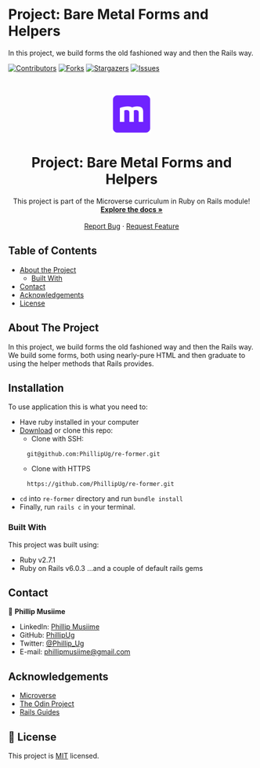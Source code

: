 # Project: Bare Metal Forms and Helpers

In this project, we build forms the old fashioned way and then the Rails way.


<!--
*** Thanks for checking out this README Template. If you have a suggestion that would
*** make this better, please fork the repo and create a pull request or simply open
*** an issue with the tag "enhancement".
*** Thanks again! Now go create something AMAZING! :D
-->

<!-- PROJECT SHIELDS -->
<!--
*** I'm using markdown "reference style" links for readability.
*** Reference links are enclosed in brackets [ ] instead of parentheses ( ).
*** See the bottom of this document for the declaration of the reference variables
*** for contributors-url, forks-url, etc. This is an optional, concise syntax you may use.
*** https://www.markdownguide.org/basic-syntax/#reference-style-links
-->
[![Contributors][contributors-shield]][contributors-url]
[![Forks][forks-shield]][forks-url]
[![Stargazers][stars-shield]][stars-url]
[![Issues][issues-shield]][issues-url]


<!-- PROJECT LOGO -->
<br />
<p align="center">
  <a href="https://github.com/PhillipUg/re-former">
    <img src="app/assets/images/microverse.png" alt="Logo" width="80" height="80">
  </a>

  <h1 align="center">Project: Bare Metal Forms and Helpers</h1>

  <p align="center">
    This project is part of the Microverse curriculum in Ruby on Rails module!
    <br />
    <a href="https://github.com/PhillipUg/re-former"><strong>Explore the docs »</strong></a>
    <br />
    <br />
    <a href="https://github.com/PhillipUg/re-former/issues">Report Bug</a>
    ·
    <a href="https://github.com/PhillipUg/re-former/issues">Request Feature</a>
  </p>
</p>

<!-- TABLE OF CONTENTS -->
## Table of Contents

* [About the Project](#about-the-project)
  * [Built With](#built-with)
* [Contact](#contact)
* [Acknowledgements](#acknowledgements)
* [License](#license)

<!-- ABOUT THE PROJECT -->
## About The Project

In this project, we build forms the old fashioned way and then the Rails way. We build some forms, both using nearly-pure HTML and then graduate to using the helper methods that Rails provides.


<!-- ABOUT THE PROJECT -->
## Installation

To use application this is what you need to:
* Have ruby installed in your computer
* [Download](https://github.com/PhillipUg/re-former/archive/master.zip) or clone this repo:
  - Clone with SSH:
  ```
    git@github.com:PhillipUg/re-former.git
  ```
  - Clone with HTTPS
  ```
    https://github.com/PhillipUg/re-former.git
  ```
* `cd` into `re-former` directory and run `bundle install`
* Finally, run `rails c` in your terminal.



### Built With
This project was built using:
* Ruby v2.7.1
* Ruby on Rails v6.0.3
...and a couple of default rails gems


<!-- CONTACT -->
## Contact

👤 **Phillip Musiime**

- LinkedIn: [Phillip Musiime](https://www.linkedin.com/in/phillip-musiime-74657019a/)
- GitHub: [PhillipUg](https://github.com/PhillipUg)
- Twitter: [@Phillip_Ug](https://twitter.com/Phillip_Ug)
- E-mail: phillipmusiime@gmail.com

<!-- ACKNOWLEDGEMENTS -->
## Acknowledgements
* [Microverse](https://www.microverse.org/)
* [The Odin Project](https://www.theodinproject.com/courses/ruby-on-rails/lessons/building-with-active-record-ruby-on-rails)
* [Rails Guides](https://guides.rubyonrails.org)

<!-- MARKDOWN LINKS & IMAGES -->
<!-- https://www.markdownguide.org/basic-syntax/#reference-style-links -->
[contributors-shield]: https://img.shields.io/github/contributors/PhillipUg/re-former.svg?style=flat-square
[contributors-url]: https://github.com/PhillipUg/re-former/graphs/contributors
[forks-shield]: https://img.shields.io/github/forks/PhillipUg/re-former.svg?style=flat-square
[forks-url]: https://github.com/PhillipUg/re-former/network/members
[stars-shield]: https://img.shields.io/github/stars/PhillipUg/re-former.svg?style=flat-square
[stars-url]: https://github.com/PhillipUg/re-former/stargazers
[issues-shield]: https://img.shields.io/github/issues/PhillipUg/re-former.svg?style=flat-square
[issues-url]: https://github.com/PhillipUg/re-former/issues


## 📝 License

This project is [MIT](https://opensource.org/licenses/MIT) licensed.

